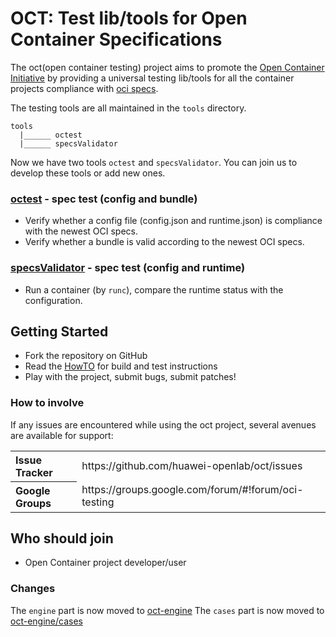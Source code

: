 # OCT: Test lib/tools for Open Container Specifications

The oct(open container testing) project aims to promote the [Open Container Initiative](http://www.opencontainers.org/) by providing a universal testing lib/tools for all the container projects compliance with [oci specs](https://github.com/opencontainers/specs).

The testing tools are all maintained in the `tools` directory.

```
tools
  |______ octest
  |______ specsValidator

```

Now we have two tools `octest` and `specsValidator`.
You can join us to develop these tools or add new ones.

### [octest](tools/octest/README.md) - spec test (config and bundle)
- Verify whether a config file (config.json and runtime.json) is compliance with the newest OCI specs.
- Verify whether a bundle is valid according to the newest OCI specs.

### [specsValidator](tools/specsValidator/README.md) - spec test (config and runtime)
- Run a container (by `runc`), compare the runtime status with the configuration.

## Getting Started

- Fork the repository on GitHub
- Read the [HowTO](tools/HowTO.md) for build and test instructions
- Play with the project, submit bugs, submit patches!

### How to involve
If any issues are encountered while using the oct project, several avenues are available for support:
<table>
<tr>
	<th align="left">
	Issue Tracker
	</th>
	<td>
	https://github.com/huawei-openlab/oct/issues
	</td>
</tr>
<tr>
	<th align="left">
	Google Groups
	</th>
	<td>
	https://groups.google.com/forum/#!forum/oci-testing
	</td>
</tr>
</table>


## Who should join
- Open Container project developer/user

### Changes
The `engine` part is now moved to [oct-engine](https://github.com/huawei-openlab/oct-engine)
The `cases` part is now moved to [oct-engine/cases](https://github.com/huawei-openlab/oct-engine/cases)
